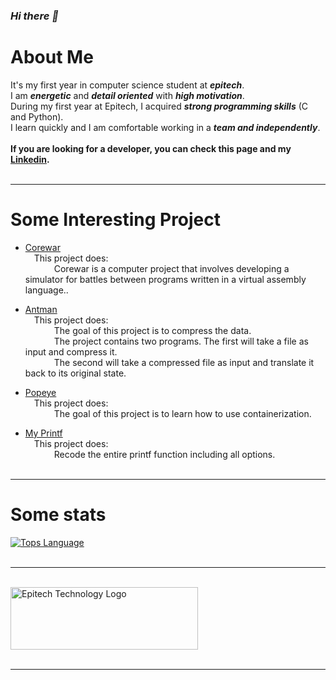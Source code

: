 ### ***Hi there 👋***<br/>
# About Me
It's my first year in computer science student at ***epitech***.<br/>
I am ***energetic*** and ***detail oriented*** with ***high motivation***.<br/>
During my first year at Epitech, I acquired ***strong programming skills*** (C and Python).<br/>
I learn quickly and I am comfortable working in a ***team and independently***.<br/><br/>
**If you are looking for a developer, you can check this page and my [Linkedin](https://www.linkedin.com/in/pierre-giordano/).**<br/><br/>

---

# Some Interesting Project

* [Corewar](https://github.com/giordano-pierre/Corewar)<br/>&emsp;This project does:<br/>&emsp;&emsp;&emsp;
        Corewar is a computer project that involves developing a simulator for battles between programs written in a virtual assembly language..

* [Antman](https://github.com/giordano-pierre/Antman)<br/>&emsp;This project does:<br/>&emsp;&emsp;&emsp;
    The goal of this project is to compress the data.<br/>&emsp;&emsp;&emsp;
    The project contains two programs. The first will take a file as input and compress it.<br/>&emsp;&emsp;&emsp;
    The second will take a compressed file as input and translate it back to its original state.

* [Popeye](https://github.com/giordano-pierre/Popeye)<br/>&emsp;This project does:<br/>&emsp;&emsp;&emsp;
The goal of this project is to learn how to use containerization.


* [My Printf](https://github.com/giordano-pierre/My_printf)<br/>&emsp;This project does:<br/>&emsp;&emsp;&emsp;
Recode the entire printf function including all options.<br/><br/>

---

# Some stats

[![Tops Language](https://github-readme-stats.vercel.app/api/top-langs/?username=giordano-pierre&layout=compact&theme=nord)](https://github.com/anuraghazra/github-readme-stats)<br/><br/>

---

<br/>
<img src="https://newsroom.ionis-group.com/wp-content/uploads/2021/10/EPITECH-TECHNOLOGY-QUADRI-2021.png" alt="Epitech Technology Logo" title="Epitech Technology Logo" width=300 height=100>
<br/>
<br/>

---
